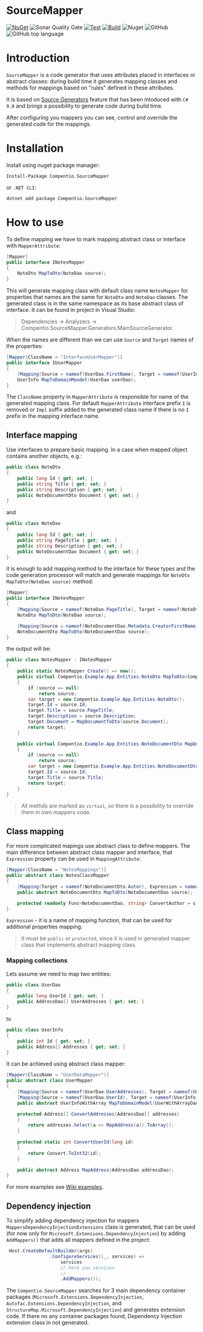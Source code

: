 # SourceMapper

[![NuGet](http://img.shields.io/nuget/v/Compentio.SourceMapper.svg)](https://www.nuget.org/packages/Compentio.SourceMapper)
![Sonar Quality Gate](https://img.shields.io/sonar/quality_gate/alekshura_SourceMapper?server=https%3A%2F%2Fsonarcloud.io)
[![Test](https://github.com/alekshura/SourceMapper/actions/workflows/pr-tests.yml/badge.svg)](https://github.com/alekshura/SourceMapper/actions/workflows/pr-tests.yml)
[![Build](https://github.com/alekshura/SourceMapper/actions/workflows/main.yml/badge.svg)](https://github.com/alekshura/SourceMapper/actions/workflows/main.yml)
![Nuget](https://img.shields.io/nuget/dt/Compentio.SourceMapper)
![GitHub](https://img.shields.io/github/license/alekshura/SourceMapper)
![GitHub top language](https://img.shields.io/github/languages/top/alekshura/SourceMapper)

# Introduction
`SourceMapper` is a code generator that uses attributes placed in interfaces or abstract classes: 
during build time it generates mapping classes and methods for mappings based on "rules" defined in these attributes. 

It is based on [Source Generators](https://github.com/dotnet/roslyn/blob/main/docs/features/source-generators.md) feature
that has been intoduced with `C# 9.0` and brings a possibility to  generate code during build time.

After configuring you mappers you can see, control and override the generated code for the mappings.

# Installation
Install using nuget package manager:

```console
Install-Package Compentio.SourceMapper
```

or `.NET CLI`:

```console
dotnet add package Compentio.SourceMapper
```

# How to use
To define mapping we have to mark mapping abstract class or interface with `MapperAttribute`:

```csharp
[Mapper]
public interface INotesMapper
{
    NoteDto MapToDto(NoteDao source);
}
```
This will generate mapping class with default class name `NotesMapper` for properties that names are the same for `NoteDto` and `NoteDao` classes.
The generated class is in the same namespace as its base abstract class of interface. It can be found in project in Visual Studio: 
> Dependencies -> Analyzers -> Compentio.SourceMapper.Generators.MainSourceGenerator.

When the names are different than we can use `Source` and `Target` names of the properties:

```csharp
[Mapper(ClassName = "InterfaceUserMapper")]
public interface IUserMapper
{
    [Mapping(Source = nameof(UserDao.FirstName), Target = nameof(UserInfo.Name))]
    UserInfo MapToDomainMoodel(UserDao userDao);       
}
```

The `ClassName` property in `MapperAttribute` is responsible for name of the generated mapping class. 
For default `MapperAttribute` interface prefix `I` is removed or `Impl` suffix added to the generated class name if there is no `I` prefix
in the mapping interface name.

## Interface mapping
Use interfaces to prepare basic mapping. 
In a case when mapped object contains another objects, e.g.:

```csharp
public class NoteDto
{
    public long Id { get; set; }
    public string Title { get; set; }
    public string Description { get; set; }
    public NoteDocumentDto Document { get; set; }
}
```

and

```csharp
public class NoteDao
{
    public long Id { get; set; }
    public string PageTitle { get; set; }
    public string Description { get; set; }
    public NoteDocumentDao Document { get; set; }
}
```
it is enough to add mapping method to the interface for these types and the code generation processor will match and generate mappings for 
`NoteDto MapToDto(NoteDao source)` method:

```csharp
[Mapper]
public interface INotesMapper
{
    [Mapping(Source = nameof(NoteDao.PageTitle), Target = nameof(NoteDto.Title))]
    NoteDto MapToDto(NoteDao source);

    [Mapping(Source = nameof(NoteDocumentDao.Metadata.CreatorFirstName), Target = nameof(NoteDocumentDto.Autor))]
    NoteDocumentDto MapToDto(NoteDocumentDao source);
}
```

the output will be:

```csharp
public class NotesMapper : INotesMapper
{
    public static NotesMapper Create() => new();
    public virtual Compentio.Example.App.Entities.NoteDto MapToDto(Compentio.Example.App.Entities.NoteDao source)
    {
        if (source == null)
            return source;
        var target = new Compentio.Example.App.Entities.NoteDto();
        target.Id = source.Id;
        target.Title = source.PageTitle;
        target.Description = source.Description;
        target.Document = MapDocumentToDto(source.Document);
        return target;
    }

    public virtual Compentio.Example.App.Entities.NoteDocumentDto MapDocumentToDto(Compentio.Example.App.Entities.NoteDocumentDao source)
    {
        if (source == null)
            return source;
        var target = new Compentio.Example.App.Entities.NoteDocumentDto();
        target.Id = source.Id;
        target.Title = source.Title;
        return target;
    }
}
```
> All methds are marked as `virtual`, so there is a possibility to override them in own mappers code. 


## Class mapping
For more complicated mapings use abstract class to define mappers. The main difference between abstract class mapper and interface, that `Expression`
property can be used in `MappingAttribute`:

```csharp
[Mapper(ClassName = "NotesMappings")]
public abstract class NotesClassMapper
{
    [Mapping(Target = nameof(NoteDocumentDto.Autor), Expression = nameof(ConvertAuthor))]
    public abstract NoteDocumentDto MapToDto(NoteDocumentDao source);

    protected readonly Func<NoteDocumentDao, string> ConvertAuthor = s => s.Metadata.CreatorFirstName + s.Metadata.CreatorLastName;
}

```

`Expression` - it is a name of mapping function, that can be used for additional properties mapping. 
> It must be `public` or `protected`, since it is used in generated mapper class that implements abstract mapping class.

### Mapping collections
Lets assume we need to map two entities:

```csharp
public class UserDao
{
    public long UserId { get; set; }
    public AddressDao[] UserAddresses { get; set; }
}
```
to 

```csharp
public class UserInfo
{
    public int Id { get; set; }
    public Address[] Addresses { get; set; }
}
```
It can be achieved using abstract class mapper:

```csharp
[Mapper(ClassName = "UserDataMapper")]
public abstract class UserMapper
{
    [Mapping(Source = nameof(UserDao.UserAddresses), Target = nameof(UserInfo.Addresses), Expression = nameof(ConvertAddresses))]
    [Mapping(Source = nameof(UserDao.UserId), Target = nameof(UserInfo.Id), Expression = nameof(ConvertUserId))]
    public abstract UserInfoWithArray MapToDomainModel(UserWithArrayDao userWithArrayDao);

    protected Address[] ConvertAddresses(AddressDao[] addresses)
    {
        return addresses.Select(a => MapAddress(a)).ToArray();
    }
    
    protected static int ConvertUserId(long id)
    {
        return Convert.ToInt32(id);
    }

    public abstract Address MapAddress(AddressDao addressDao);
}
```

For more examples see [Wiki examples](https://github.com/alekshura/SourceMapper/wiki/Examples#mapping-collections).

## Dependency injection
To simplify adding dependency injection for mappers `MappersDependencyInjectionExtensions` class is generated, that can be used (for now only for
`Microsoft.Extensions.DependencyInjection`) by adding `AddMappers()` that adds all mappers defined in the project:

```csharp
 Host.CreateDefaultBuilder(args)
                .ConfigureServices((_, services) =>
                    services
                    //.here you services
                    //
                    .AddMappers());
```
The `Compentio.SourceMapper` searches for 3 main dependency container packages (`Microsoft.Extensions.DependencyInjection`, `Autofac.Extensions.DependencyInjection`, and `StructureMap.Microsoft.DependencyInjection`) and generates extension code. If there no any container packages found, Dependency Injection extension class in not generated.


